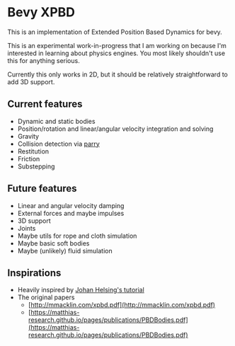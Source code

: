 # Bevy XPBD

This is an implementation of Extended Position Based Dynamics for bevy.

This is an experimental work-in-progress that I am working on because I'm interested in learning about physics engines. You most likely shouldn't use this for anything serious.

Currently this only works in 2D, but it should be relatively straightforward to add 3D support.

## Current features

- Dynamic and static bodies
- Position/rotation and linear/angular velocity integration and solving
- Gravity
- Collision detection via [parry](https://parry.rs)
- Restitution
- Friction
- Substepping

## Future features

- Linear and angular velocity damping
- External forces and maybe impulses
- 3D support
- Joints
- Maybe utils for rope and cloth simulation
- Maybe basic soft bodies
- Maybe (unlikely) fluid simulation

## Inspirations

- Heavily inspired by [Johan Helsing's tutorial](https://johanhelsing.studio/posts/bevy_xpbd)
- The original papers
  - [http://mmacklin.com/xpbd.pdf](http://mmacklin.com/xpbd.pdf)
  - [https://matthias-research.github.io/pages/publications/PBDBodies.pdf](https://matthias-research.github.io/pages/publications/PBDBodies.pdf)
